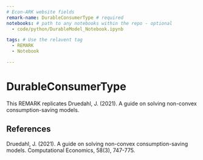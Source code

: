 ```yaml
---
# Econ-ARK website fields
remark-name: DurableConsumerType # required
notebooks: # path to any notebooks within the repo - optional
  - code/python/DurableModel_Notebook.ipynb

tags: # Use the relavent tag
  - REMARK
  - Notebook

---
```




# DurableConsumerType

This REMARK replicates Druedahl, J. (2021). A guide on solving non-convex consumption-saving models.


## References

Druedahl, J. (2021). A guide on solving non-convex consumption-saving models. Computational Economics, 58(3), 747-775.

